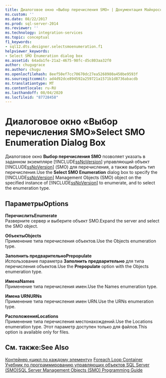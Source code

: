 ```yaml
---
title: Диалоговое окно «Выбор перечисления SMO» | Документация Майкрософт
ms.custom: ''
ms.date: 08/22/2017
ms.prod: sql-server-2014
ms.reviewer: ''
ms.technology: integration-services
ms.topic: conceptual
f1_keywords:
- sql12.dts.designer.selectsmoenumeration.f1
helpviewer_keywords:
- Select SMO Enumeration dialog box
ms.assetid: 64ada1fe-21a2-4675-98fc-d5c803aa32f0
author: chugugrace
ms.author: chugu
ms.openlocfilehash: 8eef50ef7cc70670dc27ea5268980a450be9593f
ms.sourcegitcommit: ad4d92dce894592a259721a1571b1d8736abacdb
ms.translationtype: MT
ms.contentlocale: ru-RU
ms.lasthandoff: 08/04/2020
ms.locfileid: "87728458"
---
```

# <a name="select-smo-enumeration-dialog-box"></a><span data-ttu-id="71492-102">Диалоговое окно «Выбор перечисления SMO»</span><span class="sxs-lookup"><span data-stu-id="71492-102">Select SMO Enumeration Dialog Box</span></span>
  <span data-ttu-id="71492-103">Диалоговое окно **Выбор перечисления SMO** позволяет указать в заданном экземпляре [!INCLUDE[ssNoVersion](../includes/ssnoversion-md.md)] управляющий объект [!INCLUDE[ssNoVersion](../includes/ssnoversion-md.md)] (SMO) для перечисления, а также выбрать тип перечисления.</span><span class="sxs-lookup"><span data-stu-id="71492-103">Use the **Select SMO Enumeration** dialog box to specify the [!INCLUDE[ssNoVersion](../includes/ssnoversion-md.md)] Management Objects (SMO) object on the specified instance of [!INCLUDE[ssNoVersion](../includes/ssnoversion-md.md)] to enumerate, and to select the enumeration type.</span></span>  
  
## <a name="options"></a><span data-ttu-id="71492-104">Параметры</span><span class="sxs-lookup"><span data-stu-id="71492-104">Options</span></span>  
 <span data-ttu-id="71492-105">**Перечислить**</span><span class="sxs-lookup"><span data-stu-id="71492-105">**Enumerate**</span></span>  
 <span data-ttu-id="71492-106">Разверните сервер и выберите объект SMO.</span><span class="sxs-lookup"><span data-stu-id="71492-106">Expand the server and select the SMO object.</span></span>  
  
 <span data-ttu-id="71492-107">**Объекты**</span><span class="sxs-lookup"><span data-stu-id="71492-107">**Objects**</span></span>  
 <span data-ttu-id="71492-108">Применение типа перечисления объектов.</span><span class="sxs-lookup"><span data-stu-id="71492-108">Use the Objects enumeration type.</span></span>  
  
 <span data-ttu-id="71492-109">**Заполнить предварительно**</span><span class="sxs-lookup"><span data-stu-id="71492-109">**Prepopulate**</span></span>  
 <span data-ttu-id="71492-110">Использование параметра **Заполнить предварительно** для типа перечисления объектов.</span><span class="sxs-lookup"><span data-stu-id="71492-110">Use the **Prepopulate** option with the Objects enumeration type.</span></span>  
  
 <span data-ttu-id="71492-111">**Имена**</span><span class="sxs-lookup"><span data-stu-id="71492-111">**Names**</span></span>  
 <span data-ttu-id="71492-112">Применение типа перечисления имен.</span><span class="sxs-lookup"><span data-stu-id="71492-112">Use the Names enumeration type.</span></span>  
  
 <span data-ttu-id="71492-113">**Имена URN**</span><span class="sxs-lookup"><span data-stu-id="71492-113">**URNs**</span></span>  
 <span data-ttu-id="71492-114">Применение типа перечисления имен URN.</span><span class="sxs-lookup"><span data-stu-id="71492-114">Use the URNs enumeration type.</span></span>  
  
 <span data-ttu-id="71492-115">**Расположения**</span><span class="sxs-lookup"><span data-stu-id="71492-115">**Locations**</span></span>  
 <span data-ttu-id="71492-116">Применение типа перечисления местонахождений.</span><span class="sxs-lookup"><span data-stu-id="71492-116">Use the Locations enumeration type.</span></span> <span data-ttu-id="71492-117">Этот параметр доступен только для файлов.</span><span class="sxs-lookup"><span data-stu-id="71492-117">This option is available only for files.</span></span>  
  
## <a name="see-also"></a><span data-ttu-id="71492-118">См. также:</span><span class="sxs-lookup"><span data-stu-id="71492-118">See Also</span></span>  
 <span data-ttu-id="71492-119">[Контейнер «цикл по каждому элементу»](control-flow/foreach-loop-container.md) </span><span class="sxs-lookup"><span data-stu-id="71492-119">[Foreach Loop Container](control-flow/foreach-loop-container.md) </span></span>  
 [<span data-ttu-id="71492-120">Учебник по программированию управляющих объектов SQL Server (SMO)</span><span class="sxs-lookup"><span data-stu-id="71492-120">SQL Server Management Objects &#40;SMO&#41; Programming Guide</span></span>](../relational-databases/server-management-objects-smo/sql-server-management-objects-smo-programming-guide.md)  
  
  
